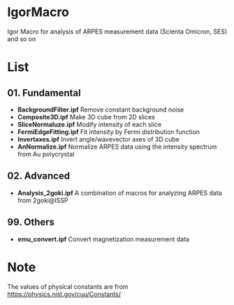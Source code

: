# IgorMacro
Igor Macro for analysis of ARPES measurement data (Scienta Omicron, SES) and so on

# List

## 01. Fundamental
- **BackgroundFilter.ipf** Remove constant background noise
- **Composite3D.ipf** Make 3D cube from 2D slices
- **SliceNormaluze.ipf** Modify intensity of each slice
- **FermiEdgeFitting.ipf** Fit intensity by Fermi distribution function
- **Invertaxes.ipf** Invert angle/wavevector axes of 3D cube
- **AnNormalize.ipf** Normalize ARPES data using the intensity spectrum from Au polycrystal


## 02. Advanced
- **Analysis_2goki.ipf** A combination of macros for analyzing ARPES data from 2goki@ISSP

## 99. Others
- **emu_convert.ipf** Convert magnetization measurement data

# Note
The values of physical constants are from https://physics.nist.gov/cuu/Constants/
